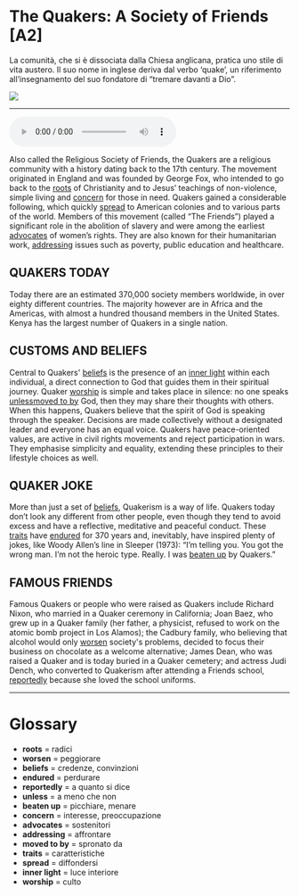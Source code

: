 # The Quakers: A Society of Friends   [A2]

La comunità, che si è dissociata dalla Chiesa anglicana, pratica uno stile di vita austero. Il suo nome in inglese deriva dal verbo ‘quake’, un riferimento all’insegnamento del suo fondatore di “tremare davanti a Dio”.

![](The%20Quakers%20A%20Society%20of%20Friends.jpg)

--------------

<div>
<audio controls autoplay>
    <source src="https:/raw.githubusercontent.com/dartie/speakup/main/2024-05/The%20Quakers%20A%20Society%20of%20Friends.mp3" type="audio/mpeg">
</audio>
</div>


Also called the Religious Society of Friends, the Quakers are a religious community with a history dating back to the 17th century. The movement originated in England and was founded by George Fox, who intended to go back to the [roots](## "radici") of Christianity and to Jesus’ teachings of non-violence, simple living and [concern](## "interesse, preoccupazione") for those in need. Quakers gained a considerable following, which quickly [spread](## "diffondersi") to American colonies and to various parts of the world. Members of this movement (called “The Friends”) played a significant role in the abolition of slavery and were among the earliest [advocates](## "sostenitori") of women’s rights. They are also known for their humanitarian work, [addressing](## "affrontare") issues such as poverty, public education and healthcare.

## QUAKERS TODAY
Today there are an estimated 370,000 society members worldwide, in over eighty different countries. The majority however are in Africa and the Americas, with almost a hundred thousand members in the United States. Kenya has the largest number of Quakers in a single nation.

## CUSTOMS AND BELIEFS
Central to Quakers' [beliefs](## "credenze, convinzioni") is the presence of an [inner light](## "luce interiore") within each individual, a direct connection to God that guides them in their spiritual journey. Quaker [worship](## "culto") is simple and takes place in silence: no one speaks [unless](## "a meno che non")[moved to by](## "spronato da") God, then they may share their thoughts with others. When this happens, Quakers believe that the spirit of God is speaking through the speaker. Decisions are made collectively without a designated leader and everyone has an equal voice. Quakers have peace-oriented values, are active in civil rights movements and reject participation in wars. They emphasise simplicity and equality, extending these principles to their lifestyle choices as well.

## QUAKER JOKE
More than just a set of [beliefs](## "credenze, convinzioni"), Quakerism is a way of life. Quakers today don’t look any different from other people, even though they tend to avoid excess and have a reflective, meditative and peaceful conduct. These [traits](## "caratteristiche") have [endured](## "perdurare") for 370 years and, inevitably, have inspired plenty of jokes, like Woody Allen’s line in Sleeper (1973): “I’m telling you. You got the wrong man. I’m not the heroic type. Really. I was [beaten up](## "picchiare, menare") by Quakers.”  

## FAMOUS FRIENDS
Famous Quakers or people who were raised as Quakers include Richard Nixon, who married in a Quaker ceremony in California; Joan Baez, who grew up in a Quaker family (her father, a physicist, refused to work on the atomic bomb project in Los Alamos); the Cadbury family, who believing that alcohol would only [worsen](## "peggiorare") society's problems, decided to focus their business on chocolate as a welcome alternative; James Dean, who was raised a Quaker and is today buried in a Quaker cemetery; and actress Judi Dench, who converted to Quakerism after attending a Friends school, [reportedly](## "a quanto si dice") because she loved the school uniforms.
 

--------------

<div style = "display:block; clear:both; page-break-after:always;"></div>

# Glossary
* **roots** = radici
* **worsen** = peggiorare
* **beliefs** = credenze, convinzioni
* **endured** = perdurare
* **reportedly** = a quanto si dice
* **unless** = a meno che non
* **beaten up** = picchiare, menare
* **concern** = interesse, preoccupazione
* **advocates** = sostenitori
* **addressing** = affrontare
* **moved to by** = spronato da
* **traits** = caratteristiche
* **spread** = diffondersi
* **inner light** = luce interiore
* **worship** = culto
